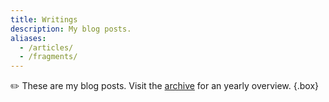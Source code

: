 ```yaml
---
title: Writings
description: My blog posts.
aliases:
  - /articles/
  - /fragments/
---
```


✏️ These are my blog posts. Visit the [archive](/writings/archive/) for an yearly overview.
{.box}
